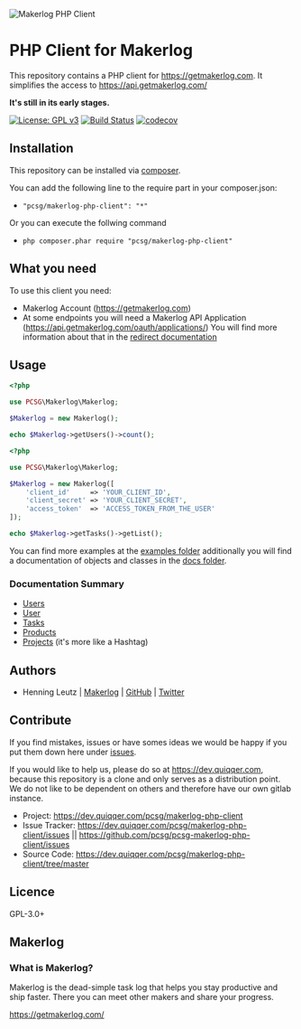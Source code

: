 ![Makerlog PHP Client](makerlog-php-client.png)


PHP Client for Makerlog
======

This repository contains a PHP client for https://getmakerlog.com. 
It simplifies the access to https://api.getmakerlog.com/

**It's still in its early stages.**

[![License: GPL v3](https://img.shields.io/badge/License-GPLv3-blue.svg)](https://www.gnu.org/licenses/gpl-3.0)
[![Build Status](https://travis-ci.com/pcsg/pcsg-makerlog-php-client.svg?branch=master)](https://travis-ci.com/pcsg/pcsg-makerlog-php-client)
[![codecov](https://codecov.io/gh/pcsg/pcsg-makerlog-php-client/branch/master/graph/badge.svg)](https://codecov.io/gh/pcsg/pcsg-makerlog-php-client)



Installation
------

This repository can be installed via [composer](https://getcomposer.org/).  

You can add the following line to the require part in your composer.json:

- `"pcsg/makerlog-php-client": "*"`

Or you can execute the follwing command

- `php composer.phar require "pcsg/makerlog-php-client"`

What you need
------

To use this client you need:

- Makerlog Account (https://getmakerlog.com)
- At some endpoints you will need a Makerlog API Application 
(https://api.getmakerlog.com/oauth/applications/)
You will find more information about that in the [redirect documentation](https://github.com/pcsg/pcsg-makerlog-php-client/blob/master/docs/oauth/redirect.php)


Usage
------

```php
<?php

use PCSG\Makerlog\Makerlog;

$Makerlog = new Makerlog();

echo $Makerlog->getUsers()->count();
```


```php
<?php

use PCSG\Makerlog\Makerlog;

$Makerlog = new Makerlog([
    'client_id'     => 'YOUR_CLIENT_ID',
    'client_secret' => 'YOUR_CLIENT_SECRET',
    'access_token'  => 'ACCESS_TOKEN_FROM_THE_USER'
]);

echo $Makerlog->getTasks()->getList();
```


You can find more examples at the [examples folder](examples) 
additionally you will find a documentation of objects and classes in the [docs folder](docs).

### Documentation Summary

- [Users](docs/users.md)
- [User](docs/user.md)
- [Tasks](docs/tasks.md)
- [Products](docs/products.md)
- [Projects](docs/projects.md) (it's more like a Hashtag)

Authors
------

- Henning Leutz | [Makerlog](https://getmakerlog.com/@dehenne) 
                | [GitHub](https://github.com/dehenne/) 
                | [Twitter](https://twitter.com/de_henne)


Contribute
------

If you find mistakes, issues or have somes ideas we would be happy 
if you put them down here under [issues](https://github.com/pcsg/pcsg-makerlog-php-client/issues).
  
If you would like to help us, please do so at https://dev.quiqqer.com, because this repository is a 
clone and only serves as a distribution point. 
We do not like to be dependent on others and therefore have our own gitlab instance.

- Project: https://dev.quiqqer.com/pcsg/makerlog-php-client
- Issue Tracker: https://dev.quiqqer.com/pcsg/makerlog-php-client/issues || https://github.com/pcsg/pcsg-makerlog-php-client/issues
- Source Code: https://dev.quiqqer.com/pcsg/makerlog-php-client/tree/master


Licence
------

GPL-3.0+



Makerlog
------

### What is Makerlog?

Makerlog is the dead-simple task log that helps you stay productive and ship faster.
There you can meet other makers and share your progress.

https://getmakerlog.com/
